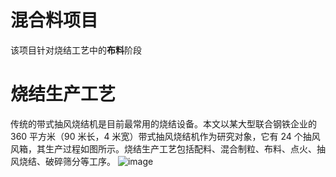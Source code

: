# 混合料项目
该项目针对烧结工艺中的**布料**阶段
# 烧结生产工艺
传统的带式抽风烧结机是目前最常用的烧结设备。本文以某大型联合钢铁企业的 360 平方米（90 米长，4 米宽）带式抽风烧结机作为研究对象，它有 24 个抽风风箱，其生产过程如图所示。烧结生产工艺包括配料、混合制粒、布料、点火、抽风烧结、破碎筛分等工序。
![image](https://github.com/Project-XinGang/ShaoJie/assets/53525311/86c2d3f4-9804-4b91-b1c7-431442d3aec1)
